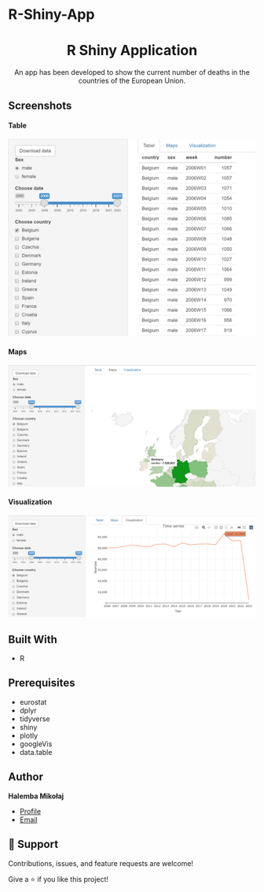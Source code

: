 # R-Shiny-App
<h1 align="center">R Shiny Application</h1>

<p align="center"> An app has been developed to show the current number of deaths in the countries of the European Union.</p>


## Screenshots
#### Table
![Table](https://github.com/mikolaj-halemba/R-Shiny-App/blob/main/images/Table.png)
#### Maps
![Maps](https://github.com/mikolaj-halemba/R-Shiny-App/blob/main/images/Maps.png)
#### Visualization
![Visualization](https://github.com/mikolaj-halemba/R-Shiny-App/blob/main/images/Visualizations.png)

## Built With

- R

## Prerequisites
- eurostat
- dplyr
- tidyverse
- shiny
- plotly
- googleVis
- data.table



## Author

**Halemba Mikołaj**


- [Profile](https://github.com/mikolaj-halemba "Halemba Mikołaj")
- [Email](mailto:mikolaj.halemba96@gmail.com?subject=Hi "Hi!")


## 🤝 Support

Contributions, issues, and feature requests are welcome!

Give a ⭐️ if you like this project!



